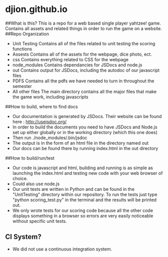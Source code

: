 # djion.github.io
##What is this?
This is a repo for a web based single player yahtzee! game. Contains all assets and related things in order to run the game on a website. 
##Repo Organization
- Unit Testing 
Contains all of the files related to unit testing the scoring functions
- Assests 
Contains all of the assets for the webpage, dice photo, ect.
- css
Contains everything related to CSS for the webpage
- node_modules
Contains dependancies for JSDocs and node.js
- out
Contains output for JSDocs, including the autodoc of our javascript files
- PDFS
Contains all the pdfs we have needed to turn in throughout the semester
- All other files
The main directory contains all the major files that make the game work, including javascripts

##How to build, where to find docs
- Our documentation is generated by JSDocs. Their website can be found here : http://usejsdoc.org/
- In order to build the documents you need to have JSDocs and Node.js set up either globally or in the working directory (which this one does)
- Then run ./node_modules/.bin/jsdoc
- The output is in the form of an html file in the directory named out
- Our docs can be found there by running index.html in the out directory

##How to build/run/test
- Our code is javascript and html, building and running is as simple as launching the index.html and testing new code with your web browser of choice. 
- Could also use node.js
- Our unit tests are written in Python and can be found in the "UnitTesting" directory within our repository. To run the tests just type "python scoring_test.py" in the terminal and the results will be printed out.
- We only wrote tests for our scoring code because all the other code displays something in a browser so errors are very easily noticeable without specific unit tests.

## CI System?
- We did not use a continuous integration system.

